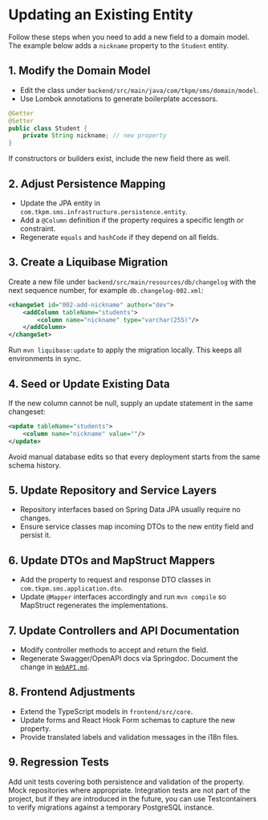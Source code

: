 # Updating an Existing Entity

Follow these steps when you need to add a new field to a domain model. The example below adds a `nickname` property to the `Student` entity.

## 1. Modify the Domain Model

- Edit the class under `backend/src/main/java/com/tkpm/sms/domain/model`.
- Use Lombok annotations to generate boilerplate accessors.

```java
@Getter
@Setter
public class Student {
    private String nickname; // new property
}
```

If constructors or builders exist, include the new field there as well.

## 2. Adjust Persistence Mapping

- Update the JPA entity in `com.tkpm.sms.infrastructure.persistence.entity`.
- Add a `@Column` definition if the property requires a specific length or constraint.
- Regenerate `equals` and `hashCode` if they depend on all fields.

## 3. Create a Liquibase Migration

Create a new file under `backend/src/main/resources/db/changelog` with the next sequence number, for example `db.changelog-002.xml`:

```xml
<changeSet id="002-add-nickname" author="dev">
    <addColumn tableName="students">
        <column name="nickname" type="varchar(255)"/>
    </addColumn>
</changeSet>
```

Run `mvn liquibase:update` to apply the migration locally. This keeps all environments in sync.

## 4. Seed or Update Existing Data

If the new column cannot be null, supply an update statement in the same changeset:

```xml
<update tableName="students">
    <column name="nickname" value=""/>
</update>
```

Avoid manual database edits so that every deployment starts from the same schema history.

## 5. Update Repository and Service Layers

- Repository interfaces based on Spring Data JPA usually require no changes.
- Ensure service classes map incoming DTOs to the new entity field and persist it.

## 6. Update DTOs and MapStruct Mappers

- Add the property to request and response DTO classes in `com.tkpm.sms.application.dto`.
- Update `@Mapper` interfaces accordingly and run `mvn compile` so MapStruct regenerates the implementations.

## 7. Update Controllers and API Documentation

- Modify controller methods to accept and return the field.
- Regenerate Swagger/OpenAPI docs via Springdoc. Document the change in [`WebAPI.md`](WebAPI.md).

## 8. Frontend Adjustments

- Extend the TypeScript models in `frontend/src/core`.
- Update forms and React Hook Form schemas to capture the new property.
- Provide translated labels and validation messages in the i18n files.

## 9. Regression Tests

Add unit tests covering both persistence and validation of the property. Mock repositories where appropriate. Integration tests are not part of the project, but if they are introduced in the future, you can use Testcontainers to verify migrations against a temporary PostgreSQL instance.

